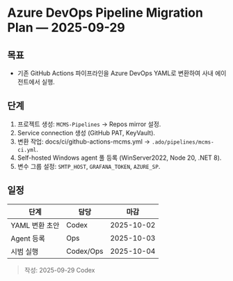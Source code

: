 # Azure DevOps Pipeline Migration Plan — 2025-09-29

## 목표
- 기존 GitHub Actions 파이프라인을 Azure DevOps YAML로 변환하여 사내 에이전트에서 실행.

## 단계
1. 프로젝트 생성: `MCMS-Pipelines` → Repos mirror 설정.
2. Service connection 생성 (GitHub PAT, KeyVault).
3. 변환 작업: docs/ci/github-actions-mcms.yml → `.ado/pipelines/mcms-ci.yml`.
4. Self-hosted Windows agent 풀 등록 (WinServer2022, Node 20, .NET 8).
5. 변수 그룹 설정: `SMTP_HOST`, `GRAFANA_TOKEN`, `AZURE_SP`.

## 일정
| 단계 | 담당 | 마감 |
| --- | --- | --- |
| YAML 변환 초안 | Codex | 2025-10-02 |
| Agent 등록 | Ops | 2025-10-03 |
| 시범 실행 | Codex/Ops | 2025-10-04 |

> 작성: 2025-09-29 Codex
